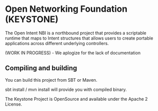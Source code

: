 # Open Networking Foundation (KEYSTONE)

The Open Intent NBI is a northbound project that provides a scriptable runtime that maps to Intent structures that allows users to create portable applications across different underlying controllers.

(WORK IN PROGRESS) - We aplogize for the lack of documentation

## Compiling and building

You can build this project from SBT or Maven. 

sbt install / mvn install will provide you with compiled binary.

The Keystone Project is OpenSource and  available under the Apache 2 License.